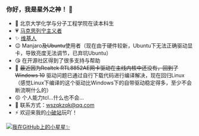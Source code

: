 ### 你好，我是星外之神！ 👋

<!--
**wszqkzqk/wszqkzqk** is a ✨ _special_ ✨ repository because its `README.md` (this file) appears on your GitHub profile.
-->
- 🧪 北京大学化学与分子工程学院在读本科生
- 💗 [马克思列宁主义者](https://www.marxists.org/chinese/)
- ✨ [维基人](https://www.wikipedia.org/)
- 😉 Manjaro~~及Ubuntu~~使用者（现在由于硬件较新，Ubuntu下无法正确驱动显卡，导致亮度无法调节，已弃坑Ubuntu）
- 😘 在开源社区得到了很多支持与帮助
- 🤣 ~~最近因为Realtek RTL8852AE网卡驱动在主线内核中还没有，回到了Windows 10~~ 驱动问题已通过自行下载代码进行编译解决，现在回归Linux（感觉Linux下编译的这个驱动比Windows下的自带驱动稳定得多，至少不会断流啊什么的）
- 😣 个人能力tcl...什么也不会...
- 💬 联系方式：wszqkzqk@qq.com
- ⚡ 欢迎来我的[小破站](https://wszqkzqk.github.io/)玩吖！

[![我在GitHub上的小星星✨](https://github-readme-stats.vercel.app/api?username=wszqkzqk&bg_color=0D1117&text_color=FFFFFF&count_private=true&show_icons=true&hide_border=true&include_all_commits=true)](https://github.com/wszqkzqk)
